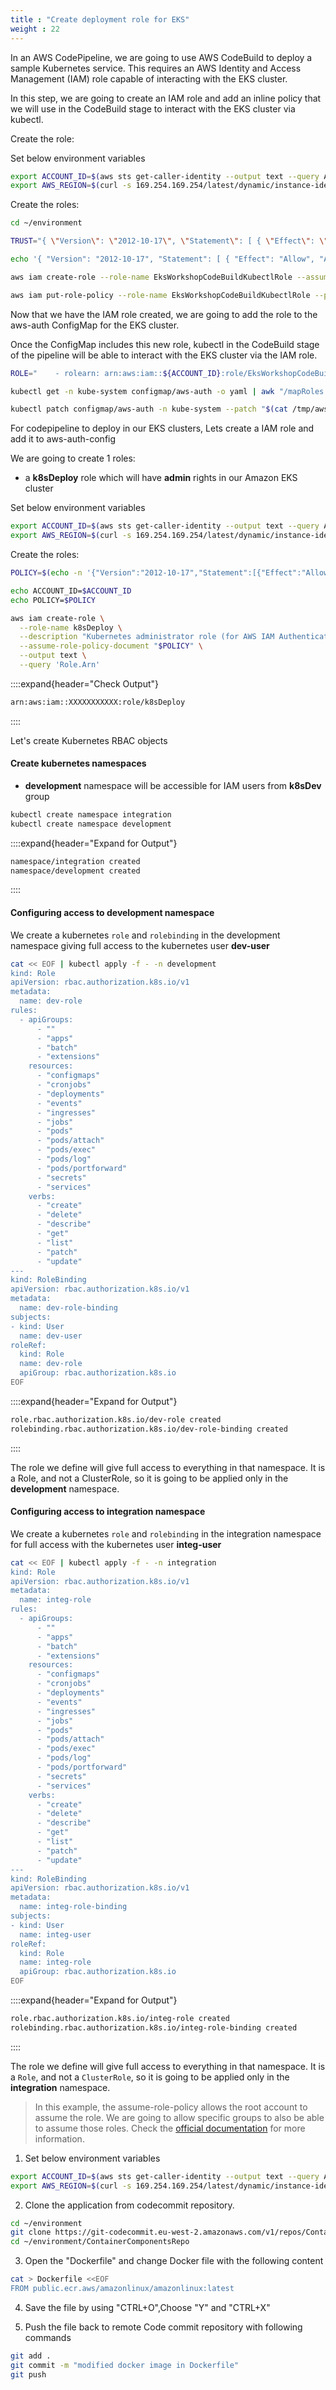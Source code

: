 ```yaml
---
title : "Create deployment role for EKS"
weight : 22
---
```


In an AWS CodePipeline, we are going to use AWS CodeBuild to deploy a sample Kubernetes service. This requires an AWS Identity and Access Management (IAM) role capable of interacting with the EKS cluster.

In this step, we are going to create an IAM role and add an inline policy that we will use in the CodeBuild stage to interact with the EKS cluster via kubectl.

Create the role:



Set below environment variables
```bash
export ACCOUNT_ID=$(aws sts get-caller-identity --output text --query Account)
export AWS_REGION=$(curl -s 169.254.169.254/latest/dynamic/instance-identity/document | jq -r '.region')
```


Create the roles:

```bash
cd ~/environment

TRUST="{ \"Version\": \"2012-10-17\", \"Statement\": [ { \"Effect\": \"Allow\", \"Principal\": { \"AWS\": \"arn:aws:iam::${ACCOUNT_ID}:root\" }, \"Action\": \"sts:AssumeRole\" } ] }"

echo '{ "Version": "2012-10-17", "Statement": [ { "Effect": "Allow", "Action": "eks:Describe*", "Resource": "*" } ] }' > /tmp/iam-role-policy

aws iam create-role --role-name EksWorkshopCodeBuildKubectlRole --assume-role-policy-document "$TRUST" --output text --query 'Role.Arn'

aws iam put-role-policy --role-name EksWorkshopCodeBuildKubectlRole --policy-name eks-describe --policy-document file:///tmp/iam-role-policy

```

Now that we have the IAM role created, we are going to add the role to the aws-auth ConfigMap for the EKS cluster.

Once the ConfigMap includes this new role, kubectl in the CodeBuild stage of the pipeline will be able to interact with the EKS cluster via the IAM role.



```bash
ROLE="    - rolearn: arn:aws:iam::${ACCOUNT_ID}:role/EksWorkshopCodeBuildKubectlRole\n      username: build\n      groups:\n        - system:masters"

kubectl get -n kube-system configmap/aws-auth -o yaml | awk "/mapRoles: \|/{print;print \"$ROLE\";next}1" > /tmp/aws-auth-patch.yml

kubectl patch configmap/aws-auth -n kube-system --patch "$(cat /tmp/aws-auth-patch.yml)"

```














For codepipeline to deploy in our EKS clusters, Lets create a IAM role and add it to aws-auth-config


We are going to create 1 roles:

-   a **k8sDeploy** role which will have **admin** rights in our Amazon EKS cluster

Set below environment variables
```bash
export ACCOUNT_ID=$(aws sts get-caller-identity --output text --query Account)
export AWS_REGION=$(curl -s 169.254.169.254/latest/dynamic/instance-identity/document | jq -r '.region')
```


Create the roles:

```bash
POLICY=$(echo -n '{"Version":"2012-10-17","Statement":[{"Effect":"Allow","Principal":{"AWS":"arn:aws:iam::'; echo -n "$ACCOUNT_ID"; echo -n ':root"},"Action":"sts:AssumeRole","Condition":{}}]}')

echo ACCOUNT_ID=$ACCOUNT_ID
echo POLICY=$POLICY

aws iam create-role \
  --role-name k8sDeploy \
  --description "Kubernetes administrator role (for AWS IAM Authenticator for Kubernetes)." \
  --assume-role-policy-document "$POLICY" \
  --output text \
  --query 'Role.Arn'

```

::::expand{header="Check Output"}
```bash
arn:aws:iam::XXXXXXXXXXX:role/k8sDeploy

```
::::

Let's create Kubernetes RBAC objects


#### Create kubernetes namespaces

-   **development** namespace will be accessible for IAM users from **k8sDev** group

```bash
kubectl create namespace integration
kubectl create namespace development
```

::::expand{header="Expand for Output"}
```bash
namespace/integration created
namespace/development created
```
::::



#### Configuring access to development namespace

We create a kubernetes `role` and `rolebinding` in the development namespace giving full access to the kubernetes user **dev-user**

```bash
cat << EOF | kubectl apply -f - -n development
kind: Role
apiVersion: rbac.authorization.k8s.io/v1
metadata:
  name: dev-role
rules:
  - apiGroups:
      - ""
      - "apps"
      - "batch"
      - "extensions"
    resources:
      - "configmaps"
      - "cronjobs"
      - "deployments"
      - "events"
      - "ingresses"
      - "jobs"
      - "pods"
      - "pods/attach"
      - "pods/exec"
      - "pods/log"
      - "pods/portforward"
      - "secrets"
      - "services"
    verbs:
      - "create"
      - "delete"
      - "describe"
      - "get"
      - "list"
      - "patch"
      - "update"
---
kind: RoleBinding
apiVersion: rbac.authorization.k8s.io/v1
metadata:
  name: dev-role-binding
subjects:
- kind: User
  name: dev-user
roleRef:
  kind: Role
  name: dev-role
  apiGroup: rbac.authorization.k8s.io
EOF
```
::::expand{header="Expand for Output"}
```bash
role.rbac.authorization.k8s.io/dev-role created
rolebinding.rbac.authorization.k8s.io/dev-role-binding created
```
::::


The role we define will give full access to everything in that namespace. It is a Role, and not a ClusterRole, so it is going to be applied only in the **development** namespace.

#### Configuring access to integration namespace

We create a kubernetes `role` and `rolebinding` in the integration namespace for full access with the kubernetes user **integ-user**

```bash
cat << EOF | kubectl apply -f - -n integration
kind: Role
apiVersion: rbac.authorization.k8s.io/v1
metadata:
  name: integ-role
rules:
  - apiGroups:
      - ""
      - "apps"
      - "batch"
      - "extensions"
    resources:
      - "configmaps"
      - "cronjobs"
      - "deployments"
      - "events"
      - "ingresses"
      - "jobs"
      - "pods"
      - "pods/attach"
      - "pods/exec"
      - "pods/log"
      - "pods/portforward"
      - "secrets"
      - "services"
    verbs:
      - "create"
      - "delete"
      - "describe"
      - "get"
      - "list"
      - "patch"
      - "update"
---
kind: RoleBinding
apiVersion: rbac.authorization.k8s.io/v1
metadata:
  name: integ-role-binding
subjects:
- kind: User
  name: integ-user
roleRef:
  kind: Role
  name: integ-role
  apiGroup: rbac.authorization.k8s.io
EOF
```

::::expand{header="Expand for Output"}
```bash
role.rbac.authorization.k8s.io/integ-role created
rolebinding.rbac.authorization.k8s.io/integ-role-binding created
```
::::

The role we define will give full access to everything in that namespace. It is a `Role`, and not a `ClusterRole`, so it is going to be applied only in the **integration** namespace.







> In this example, the assume-role-policy allows the root account to assume the role. We are going to allow specific groups to also be able to assume those roles. Check the [official documentation](https://docs.aws.amazon.com/eks/latest/userguide/iam-roles-for-service-accounts-technical-overview.html)  for more information.


1. Set below environment variables
```bash
export ACCOUNT_ID=$(aws sts get-caller-identity --output text --query Account)
export AWS_REGION=$(curl -s 169.254.169.254/latest/dynamic/instance-identity/document | jq -r '.region')
```
2.  Clone the  application from codecommit repository.
```bash
cd ~/environment
git clone https://git-codecommit.eu-west-2.amazonaws.com/v1/repos/ContainerComponentsRepo
cd ~/environment/ContainerComponentsRepo
```
3. Open the "Dockerfile" and change  Docker file with the following content

```bash
cat > Dockerfile <<EOF
FROM public.ecr.aws/amazonlinux/amazonlinux:latest
```

4. Save the file by using "CTRL+O",Choose "Y" and "CTRL+X"

5. Push the file back to remote Code commit repository with following commands
```bash
git add .
git commit -m "modified docker image in Dockerfile"
git push
```

